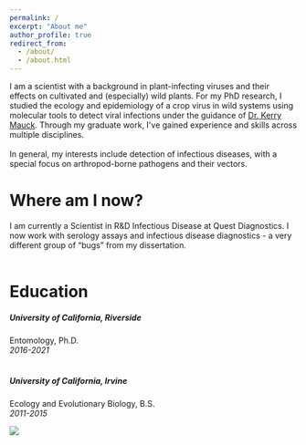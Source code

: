 ```yaml
---
permalink: /
excerpt: "About me"
author_profile: true
redirect_from: 
  - /about/
  - /about.html
---
```


I am a scientist with a background in plant-infecting viruses and their effects on cultivated and (especially) wild plants. For my PhD research, I studied the ecology and epidemiology of a crop virus in wild systems using molecular tools to detect viral infections under the guidance of 
<a href="https://maucklab.ucr.edu/lab-members/dr-kerry-mauck/">Dr. Kerry Mauck</a>. Through my graduate work, I've gained experience and skills across multiple disciplines.  <br><br>
In general, my interests include detection of infectious diseases, with a special focus on arthropod-borne pathogens and their vectors.     

Where am I now? 
======
I am currently a Scientist in R&D Infectious Disease at Quest Diagnostics. I now work with serology assays and infectious disease diagnostics - a very different group of “bugs” from my dissertation. <br><br>

Education
======
##### University of California, Riverside    
Entomology, Ph.D.  
*2016-2021*  <br><br>
##### University of California, Irvine    
Ecology and Evolutionary Biology, B.S.   
*2011-2015*  <br>

<img src='/images/StudySystem2.png'>
